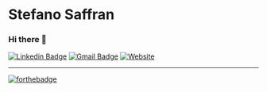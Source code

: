 # Stefano Saffran

### Hi there 👋

[![Linkedin Badge](https://img.shields.io/badge/-stefanosaffran-blue?style=flat-square&logo=Linkedin&logoColor=white&link=https://www.linkedin.com/in/stefanosaffran/)](https://www.linkedin.com/in/stefanosaffran/) 
[![Gmail Badge](https://img.shields.io/badge/-stefanoas@gmail.com-c14438?style=flat-square&logo=Gmail&logoColor=white&link=mailto:stefanoas@gmail.com)](mailto:stefanoas@gmail.com)
[![Website](https://img.shields.io/badge/-website-222?style=flat-square&link=https://stefanosaffran.com)](https://stefanosaffran.com)

---

[![forthebadge](https://forthebadge.com/images/badges/winter-is-coming.svg)](https://forthebadge.com)

<!--
**StefanoSaffran/StefanoSaffran** is a ✨ _special_ ✨ repository because its `README.md` (this file) appears on your GitHub profile.
